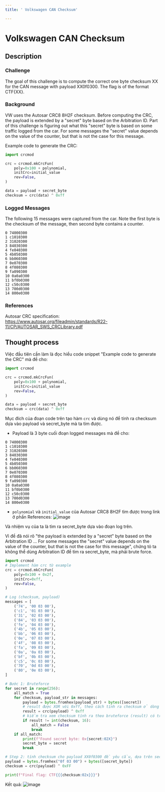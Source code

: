 ```yaml
---
title: ' Volkswagen CAN Checksum'

---
```


#  Volkswagen CAN Checksum 
## Description
### Challenge
The goal of this challenge is to compute the correct one byte checksum XX for the CAN message with payload XX0f0300. The flag is of the format CTF{XX}.
### Background
VW uses the Autosar CRC8 8H2F checksum. Before computing the CRC, the payload is extended by a "secret" byte based on the Arbitration ID. Part of this challenge is figuring out what this "secret" byte is based on some traffic logged from the car. For some messages the "secret" value depends on the value of the counter, but that is not the case for this message.

Example code to generate the CRC:
```python
import crcmod

crc = crcmod.mkCrcFun(
    poly=0x100 + polynomial,
    initCrc=initial_value
    rev=False,
)

data = payload + secret_byte
checksum = crc(data) ^ 0xff
```
### Logged Messages
The following 15 messages were captured from the car. Note the first byte is the checksum of the message, then second byte contains a counter.
```
0 74000300
1 c1010300
2 31020300
3 84030300
4 fe040300
5 4b050300
6 bb060300
7 0e070300
8 4f080300
9 fa090300
10 0a0a0300
11 bf0b0300
12 c50c0300
13 700d0300
14 800e0300
```
### References
Autosar CRC specification: https://www.autosar.org/fileadmin/standards/R22-11/CP/AUTOSAR_SWS_CRCLibrary.pdf

## Thought process
Việc đầu tiên cần làm là đọc hiểu code snippet "Example code to generate the CRC" mà đề cho:
```py
import crcmod

crc = crcmod.mkCrcFun(
    poly=0x100 + polynomial,
    initCrc=initial_value
    rev=False,
)

data = payload + secret_byte
checksum = crc(data) ^ 0xff
```
Mục đích của đoạn code trên tạo hàm `crc` và dùng nó để tính ra checksum dựa vào payload và secret_byte mà ta tìm được. 
* Payload là 3 byte cuối đoạn logged messages mà đề cho:
```
0 74000300
1 c1010300
2 31020300
3 84030300
4 fe040300
5 4b050300
6 bb060300
7 0e070300
8 4f080300
9 fa090300
10 0a0a0300
11 bf0b0300
12 c50c0300
13 700d0300
14 800e0300
```
* `polynomial` và `initial_value` của Autosar CRC8 8H2F tìm được trong link ở phần References:
![image](https://hackmd.io/_uploads/rktwTG0wgg.png)

Và nhiệm vụ của ta là tìm ra secret_byte dựa vào đoạn log trên.

Vì đề đã nói rõ "the payload is extended by a "secret" byte based on the Arbitration ID ... For some messages the "secret" value depends on the value of the counter, but that is not the case for this message", chứng tỏ ta không thể dùng Arbitration ID để tìm ra secret_byte, mà phải brute force.
```py
import crcmod
# Implement hàm crc từ example
crc = crcmod.mkCrcFun(
    poly=0x100 + 0x2f,
    initCrc=0xff,
    rev=False,
)

# Log (checksum, payload)
messages = [
    ('74', '00 03 00'),
    ('c1', '01 03 00'),
    ('31', '02 03 00'),
    ('84', '03 03 00'),
    ('fe', '04 03 00'),
    ('4b', '05 03 00'),
    ('bb', '06 03 00'),
    ('0e', '07 03 00'),
    ('4f', '08 03 00'),
    ('fa', '09 03 00'),
    ('0a', '0a 03 00'),
    ('bf', '0b 03 00'),
    ('c5', '0c 03 00'),
    ('70', '0d 03 00'),
    ('80', '0e 03 00'),
]

# Bước 1: Bruteforce 
for secret in range(256):
    all_match = True
    for checksum, payload_str in messages:
        payload = bytes.fromhex(payload_str) + bytes([secret])
        # result được XOR với 0xff, theo cách tính ra checksum ở dòng cuối example snippet
        result = crc(payload) ^ 0xff
        # kiểm tra xem checksum tính ra theo bruteforce (result) có trùng với checksum trong log không
        if result != int(checksum, 16):
            all_match = False
            break
    if all_match:
        print(f"Found secret byte: 0x{secret:02X}")
        secret_byte = secret
        break

# Step 2: tính checksum cho payload XX0f0300 đề yêu cầu, dựa trên secret_byte đã tìm được
payload = bytes.fromhex("0f 03 00") + bytes([secret_byte])
checksum = crc(payload) ^ 0xFF

print(f"Final flag: CTF{{{checksum:02x}}}")
```

Kết quả:
![image](https://hackmd.io/_uploads/H1IPkXCDlx.png)

